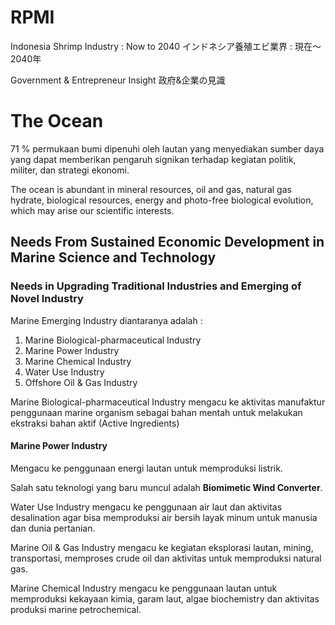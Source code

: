 # RPMI

Indonesia Shrimp Industry : Now to 2040 インドネシア養殖エビ業界 : 現在〜2040年

Government & Entrepreneur Insight 政府&企業の見識

# The Ocean

71 % permukaan bumi dipenuhi oleh lautan yang menyediakan sumber daya yang dapat memberikan pengaruh signikan terhadap kegiatan politik, militer, dan strategi ekonomi.

The ocean is abundant in mineral resources, oil and gas, natural gas hydrate, biological resources, energy and photo-free biological evolution, which may arise our scientific interests.

## Needs From Sustained Economic Development in Marine Science and Technology

### Needs in Upgrading Traditional Industries and Emerging of Novel Industry

Marine Emerging Industry diantaranya adalah :

1. Marine Biological-pharmaceutical Industry
2. Marine Power Industry
3. Marine Chemical Industry
4. Water Use Industry
5. Offshore Oil & Gas Industry

Marine Biological-pharmaceutical Industry mengacu ke aktivitas manufaktur penggunaan marine organism sebagai bahan mentah untuk melakukan ekstraksi bahan aktif (Active Ingredients)

#### Marine Power Industry 

Mengacu ke penggunaan energi lautan untuk memproduksi listrik.

Salah satu teknologi yang baru muncul adalah **Biomimetic Wind Converter**.

Water Use Industry mengacu ke penggunaan air laut dan aktivitas desalination agar bisa memproduksi air bersih layak minum untuk manusia dan dunia pertanian.

Marine Oil & Gas Industry mengacu ke kegiatan eksplorasi lautan, mining, transportasi, memproses crude oil dan aktivitas untuk memproduksi natural gas.

Marine Chemical Industry mengacu ke penggunaan lautan untuk memproduksi kekayaan kimia, garam laut, algae biochemistry dan aktivitas produksi marine petrochemical.